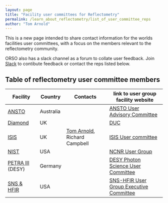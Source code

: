 ```yaml
---
layout: page
title: "Facility user committees for Reflectometry"
permalink: /learn_about_reflectometry/list_of_user_committee_reps
author: "Tom Arnold"
---
```


This is a new page intended to share contact information for the worlds facilities user committees, with a focus on the members relevant to the reflectometry community.

ORSO also has a slack channel as a forum to collate user feedback. Join [Slack](https://orso-co.slack.com/) to contibute feedback or contact the reps listed below.

## Table of reflectometry user committee members

| Facility | Country | Contacts | link to user group facility website | 
| --- | --- | --- | --- | 
| [ANSTO](https://www.ansto.gov.au/user-access/instruments/neutron-scattering-instruments) | Australia | | [ANSTO User Advisory Committee](https://ansto.com/facilities/user-access/melbourne-access/ansto-australian-synchrotron-user-advisory-committee-uac) |
| [Diamond](https://www.diamond.ac.uk) | UK | | [DUC](https://www.diamond.ac.uk/Users/DUC/Membership.html) |
| [ISIS](https://www.isis.stfc.ac.uk/) | UK | [Tom Arnold](mailto:tom.arnold@ess.eu), Richard Campbell | [ISIS User committee](https://www.isis.stfc.ac.uk/Pages/User-Committee.aspx) |
| [NIST](https://www.nist.gov/ncnr/neutron-instruments/reflectometry) | USA | | [NCNR User Group](https://nug.umd.edu/current_members/nug_committee.html) |
| [PETRA III](https://photon-science.desy.de/facilities/petra_iii/index_eng.html) (DESY) | Germany | | [DESY Photon Science User Committee](https://photon-science.desy.de/about_us/committees/dps_uc/members/index_eng.html) |
|[SNS & HFIR](https://neutrons.ornl.gov/) | USA | | [SNS-HFIR User Group Executive Committee](https://neutrons.ornl.gov/shug/committee) |
